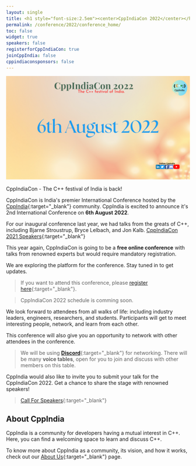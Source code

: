 ```yaml
---
layout: single
title: <h1 style="font-size:2.5em"><center>CppIndiaCon 2022</center></h1><center><p style="font-size:1.5em">The C++ festival of India.
permalink: /conference/2022/conference_home/
toc: false
widget: true
speakers: false
registerforCppIndiaCon: true
joinCppIndia: false
cppindiaconsponsors: false
---
```


[![CppIndiaCon](/conference/2022/graphics/CpIndiaCon2022.png "CppIndiaCon2022")](/conference/2022/CppIndiaCon-reg-form/)

CppIndiaCon - The C++ festival of India is back!  

CppIndiaCon is India's premier International Conference hosted by the [CppIndia](/_pages/about_us){:target="_blank"} community. CppIndia is excited to announce it's 2nd International Conference on **6th August 2022**.

For our inaugural conference last year, we had talks from the greats of C++, including Bjarne Stroustrup, Bryce Lelbach, and Jon Kalb. [CppIndiaCon 2021 Speakers](/conference/2021/speakers/speakers/){:target="_blank"}

This year again, CppIndiaCon is going to be a **free online conference** with talks from renowned experts but would require mandatory registration.

We are exploring the platform for the conference. Stay tuned in to get updates.

>If you want to attend this conference, please [register here](/conference/2022/CppIndiaCon-reg-form/){:target="_blank"}.

>CppIndiaCon 2022 schedule is comming soon.

<!-- The conference will start at **10:00 AM IST**. Use this to check time in your [time zone](https://savvytime.com/converter/ist/aug-15-2021/10-00am){:target="_blank"}. -->

We look forward to attendees from all walks of life: including industry leaders, engineers, researchers, and students. Participants will get to meet interesting people, network, and learn from each other. 

This conference will also give you an opportunity to network with other attendees in the conference. 
>We will be using [**Discord**](https://discord.gg/Wz42tX5){:target="_blank"} for networking. 
There will be many **voice tables**, open for you to join and discuss with other members on this table.

CppIndia would also like to invite you to submit your talk for the CppIndiaCon 2022. Get a chance to share the stage with renowned speakers!

>[Call For Speakers](/conference/2022/CppIndiaCon-reg-form/){:target="_blank"}

## About CppIndia 

CppIndia is a community for developers having a mutual interest in C++. Here, you can find a welcoming space to learn and discuss C++.

To know more about CppIndia as a community, its vision, and how it works, check out our [About Us](/_pages/about_us){:target="_blank"} page.
